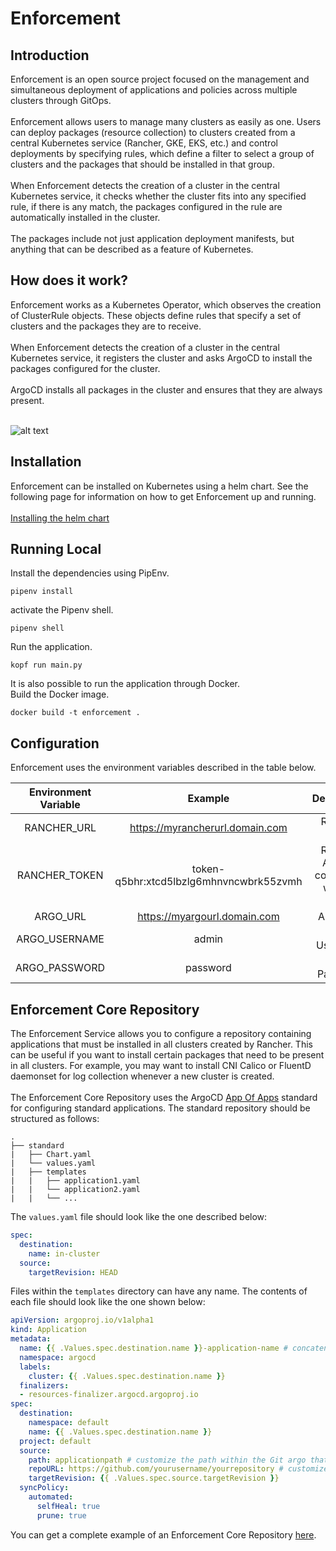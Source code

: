 # Enforcement
## Introduction
Enforcement is an open source project focused on the management and simultaneous deployment of applications and policies across multiple clusters through GitOps.
\
\
Enforcement allows users to manage many clusters as easily as one. Users can deploy packages (resource collection) to clusters created from a central Kubernetes service (Rancher, GKE, EKS, etc.) and control deployments by specifying rules, which define a filter to select a group of clusters and the packages that should be installed in that group.
\
\
When Enforcement detects the creation of a cluster in the central Kubernetes service, it checks whether the cluster fits into any specified rule, if there is any match, the packages configured in the rule are automatically installed in the cluster.
\
\
The packages include not just application deployment manifests, but anything that can be described as a feature of Kubernetes.

## How does it work?

Enforcement works as a Kubernetes Operator, which observes the creation of ClusterRule objects. These objects define rules that specify a set of clusters and the packages they are to receive.
\
\
When Enforcement detects the creation of a cluster in the central Kubernetes service, it registers the cluster and asks ArgoCD to install the packages configured for the cluster.
\
\
ArgoCD installs all packages in the cluster and ensures that they are always present.

\
![alt text](https://raw.githubusercontent.com/globocom/enforcement-service/operator/architecture.png)

## Installation 

Enforcement can be installed on Kubernetes using a helm chart. See the following page for information on how to get Enforcement up and running.
\
\
[Installing the helm chart](https://github.com/globocom/charts/tree/master/sources/enforcement)

## Running Local 
Install the dependencies using PipEnv. 

```shell
pipenv install 
```
activate the Pipenv shell. 

```shell
pipenv shell
```
Run the application. 
```shell
kopf run main.py
```
It is also possible to run the application through Docker.
\
Build the Docker image. 
```shell
docker build -t enforcement . 
```
## Configuration 
Enforcement uses the environment variables described in the table below. 

| Environment Variable |      Example     |          Description         |
|:--------------------:|:----------------:|:----------------------------:|
| RANCHER_URL                | https://myrancherurl.domain.com               | Rancher URL         |
| RANCHER_TOKEN              | token-q5bhr:xtcd5lbzlg6mhnvncwbrk55zvmh       | Rancher API Key configured without scope |   
| ARGO_URL                   | https://myargourl.domain.com                  | Argo URL          |
| ARGO_USERNAME              | admin                                         | Argo Username            |
| ARGO_PASSWORD              | password                                      | Argo Password            | 

## Enforcement Core Repository
The Enforcement Service allows you to configure a repository containing applications that must be installed in all clusters created by Rancher. This can be useful if you want to install certain packages that need to be present in all clusters.
For example, you may want to install CNI Calico or FluentD daemonset for log collection whenever a new cluster is created. 
\
\
The Enforcement Core Repository uses the ArgoCD [App Of Apps](https://argoproj.github.io/argo-cd/operator-manual/cluster-bootstrapping/) standard for configuring standard applications.
The standard repository should be structured as follows:

```
.
├── standard
|   ├── Chart.yaml
|   └── values.yaml
|   ├── templates
|   |   ├── application1.yaml
|   |   └── application2.yaml
|   |   └── ...

```
The `values.yaml` file should look like the one described below:

```yaml
spec:
  destination:
    name: in-cluster
  source:
    targetRevision: HEAD
```
Files within the `templates` directory can have any name. The contents of each file should look like the one shown below:

```yaml
apiVersion: argoproj.io/v1alpha1
kind: Application
metadata:
  name: {{ .Values.spec.destination.name }}-application-name # concatene the variable .Values.spec.destination.name with the name of your application
  namespace: argocd
  labels: 
    cluster: {{ .Values.spec.destination.name }}
  finalizers:
  - resources-finalizer.argocd.argoproj.io
spec:
  destination:
    namespace: default
    name: {{ .Values.spec.destination.name }}
  project: default
  source:
    path: applicationpath # customize the path within the Git argo that contains your application's package.
    repoURL: https://github.com/yourusername/yourrepository # customize with the URL of your Git argo
    targetRevision: {{ .Values.spec.source.targetRevision }}
  syncPolicy:
    automated: 
      selfHeal: true
      prune: true
```
You can get a complete example of an Enforcement Core Repository [here](https://github.com/globocom/enforcement-core-example.git). 
